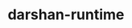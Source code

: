 ---
title: "darshan-runtime"
layout: cache
categories: [package, develop]
meta: {"versions": ["3.4.5", "3.4.6"], "compilers": ["gcc@=11.1.0", "gcc@=11.4.0", "gcc@=9.4.0", "oneapi@=2024.2.1"], "oss": ["ubuntu20.04", "ubuntu22.04"], "platforms": ["linux"], "targets": ["neoverse_v1", "neoverse_v2", "ppc64le", "x86_64_v3"], "stacks": ["data-vis-sdk", "e4s", "e4s-neoverse-v2", "e4s-neoverse_v1", "e4s-oneapi", "e4s-power", "root"], "num_specs": 56, "num_specs_by_stack": {"root": 56, "e4s-power": 6, "data-vis-sdk": 10, "e4s-neoverse_v1": 12, "e4s-neoverse-v2": 6, "e4s": 12, "e4s-oneapi": 10}}
spec_details: [{"hash": "4vmnov4nzgdnxpnuwa7ivsdjmwwynt2y", "compiler": "gcc@=9.4.0", "versions": ["3.4.5"], "os": "ubuntu20.04", "platform": "linux", "target": "ppc64le", "variants": ["~apmpi", "~apmpi_sync", "~apxc", "build_system=autotools", "~group_readable_logs", "~hdf5", "log_path=none", "~lustre", "~mmap_logs", "+mpi", "~parallel-netcdf", "scheduler=NONE"], "stacks": ["root", "e4s-power"], "size": "-", "tarball": "https://binaries.spack.io/develop/build_cache/linux-ubuntu20.04-ppc64le/gcc-9.4.0/darshan-runtime-3.4.5/linux-ubuntu20.04-ppc64le-gcc-9.4.0-darshan-runtime-3.4.5-4vmnov4nzgdnxpnuwa7ivsdjmwwynt2y.spack"}, {"hash": "6hi7yevfjklh734plwhyt737osaghg2x", "compiler": "gcc@=9.4.0", "versions": ["3.4.5"], "os": "ubuntu20.04", "platform": "linux", "target": "ppc64le", "variants": ["~apmpi", "~apmpi_sync", "~apxc", "build_system=autotools", "~group_readable_logs", "~hdf5", "log_path=none", "~lustre", "~mmap_logs", "+mpi", "~parallel-netcdf", "scheduler=NONE"], "stacks": ["root", "e4s-power"], "size": "-", "tarball": "https://binaries.spack.io/develop/build_cache/linux-ubuntu20.04-ppc64le/gcc-9.4.0/darshan-runtime-3.4.5/linux-ubuntu20.04-ppc64le-gcc-9.4.0-darshan-runtime-3.4.5-6hi7yevfjklh734plwhyt737osaghg2x.spack"}, {"hash": "ca6vqtynhn772bmzud7arvltbqdpsnfn", "compiler": "gcc@=9.4.0", "versions": ["3.4.6"], "os": "ubuntu20.04", "platform": "linux", "target": "ppc64le", "variants": ["~apmpi", "~apmpi_sync", "~apxc", "build_system=autotools", "~group_readable_logs", "~hdf5", "log_path=none", "~lustre", "~mmap_logs", "+mpi", "~parallel-netcdf", "scheduler=NONE"], "stacks": ["root", "e4s-power"], "size": "-", "tarball": "https://binaries.spack.io/develop/build_cache/linux-ubuntu20.04-ppc64le/gcc-9.4.0/darshan-runtime-3.4.6/linux-ubuntu20.04-ppc64le-gcc-9.4.0-darshan-runtime-3.4.6-ca6vqtynhn772bmzud7arvltbqdpsnfn.spack"}, {"hash": "d64dpdycc2sq7anvaulxtyfgdvk67dic", "compiler": "gcc@=9.4.0", "versions": ["3.4.6"], "os": "ubuntu20.04", "platform": "linux", "target": "ppc64le", "variants": ["~apmpi", "~apmpi_sync", "~apxc", "build_system=autotools", "~group_readable_logs", "~hdf5", "log_path=none", "~lustre", "~mmap_logs", "+mpi", "~parallel-netcdf", "scheduler=NONE"], "stacks": ["root", "e4s-power"], "size": "-", "tarball": "https://binaries.spack.io/develop/build_cache/linux-ubuntu20.04-ppc64le/gcc-9.4.0/darshan-runtime-3.4.6/linux-ubuntu20.04-ppc64le-gcc-9.4.0-darshan-runtime-3.4.6-d64dpdycc2sq7anvaulxtyfgdvk67dic.spack"}, {"hash": "okenlodujptpj6da5b6r3bzi43owncrv", "compiler": "gcc@=9.4.0", "versions": ["3.4.6"], "os": "ubuntu20.04", "platform": "linux", "target": "ppc64le", "variants": ["~apmpi", "~apmpi_sync", "~apxc", "build_system=autotools", "~group_readable_logs", "~hdf5", "log_path=none", "~lustre", "~mmap_logs", "+mpi", "~parallel-netcdf", "scheduler=NONE"], "stacks": ["root", "e4s-power"], "size": "-", "tarball": "https://binaries.spack.io/develop/build_cache/linux-ubuntu20.04-ppc64le/gcc-9.4.0/darshan-runtime-3.4.6/linux-ubuntu20.04-ppc64le-gcc-9.4.0-darshan-runtime-3.4.6-okenlodujptpj6da5b6r3bzi43owncrv.spack"}, {"hash": "ze4vmqvkl4cclak2t6yoey222mt7t5mt", "compiler": "gcc@=9.4.0", "versions": ["3.4.6"], "os": "ubuntu20.04", "platform": "linux", "target": "ppc64le", "variants": ["~apmpi", "~apmpi_sync", "~apxc", "build_system=autotools", "~group_readable_logs", "~hdf5", "log_path=none", "~lustre", "~mmap_logs", "+mpi", "~parallel-netcdf", "scheduler=NONE"], "stacks": ["root", "e4s-power"], "size": "-", "tarball": "https://binaries.spack.io/develop/build_cache/linux-ubuntu20.04-ppc64le/gcc-9.4.0/darshan-runtime-3.4.6/linux-ubuntu20.04-ppc64le-gcc-9.4.0-darshan-runtime-3.4.6-ze4vmqvkl4cclak2t6yoey222mt7t5mt.spack"}, {"hash": "5rwwapyha5dqbrkqbo3rmhflxb6nqua2", "compiler": "gcc@=11.1.0", "versions": ["3.4.5"], "os": "ubuntu20.04", "platform": "linux", "target": "x86_64_v3", "variants": ["~apmpi", "~apmpi_sync", "~apxc", "build_system=autotools", "~group_readable_logs", "~hdf5", "log_path=none", "~lustre", "~mmap_logs", "+mpi", "~parallel-netcdf", "scheduler=NONE"], "stacks": ["root", "data-vis-sdk"], "size": "-", "tarball": "https://binaries.spack.io/develop/build_cache/linux-ubuntu20.04-x86_64_v3/gcc-11.1.0/darshan-runtime-3.4.5/linux-ubuntu20.04-x86_64_v3-gcc-11.1.0-darshan-runtime-3.4.5-5rwwapyha5dqbrkqbo3rmhflxb6nqua2.spack"}, {"hash": "6xs224pmjqamff2rxb5fnnhj6hwm2d24", "compiler": "gcc@=11.1.0", "versions": ["3.4.5"], "os": "ubuntu20.04", "platform": "linux", "target": "x86_64_v3", "variants": ["~apmpi", "~apmpi_sync", "~apxc", "build_system=autotools", "~group_readable_logs", "~hdf5", "log_path=none", "~lustre", "~mmap_logs", "+mpi", "~parallel-netcdf", "scheduler=NONE"], "stacks": ["root", "data-vis-sdk"], "size": "-", "tarball": "https://binaries.spack.io/develop/build_cache/linux-ubuntu20.04-x86_64_v3/gcc-11.1.0/darshan-runtime-3.4.5/linux-ubuntu20.04-x86_64_v3-gcc-11.1.0-darshan-runtime-3.4.5-6xs224pmjqamff2rxb5fnnhj6hwm2d24.spack"}, {"hash": "t5qmvorw67epmskopu3daz4tdhpchiqx", "compiler": "gcc@=11.1.0", "versions": ["3.4.5"], "os": "ubuntu20.04", "platform": "linux", "target": "x86_64_v3", "variants": ["~apmpi", "~apmpi_sync", "~apxc", "build_system=autotools", "~group_readable_logs", "~hdf5", "log_path=none", "~lustre", "~mmap_logs", "+mpi", "~parallel-netcdf", "scheduler=NONE"], "stacks": ["root", "data-vis-sdk"], "size": "-", "tarball": "https://binaries.spack.io/develop/build_cache/linux-ubuntu20.04-x86_64_v3/gcc-11.1.0/darshan-runtime-3.4.5/linux-ubuntu20.04-x86_64_v3-gcc-11.1.0-darshan-runtime-3.4.5-t5qmvorw67epmskopu3daz4tdhpchiqx.spack"}, {"hash": "tuqgxl4ieg2hq7fhoaxlv437z3wjsl4x", "compiler": "gcc@=11.1.0", "versions": ["3.4.5"], "os": "ubuntu20.04", "platform": "linux", "target": "x86_64_v3", "variants": ["~apmpi", "~apmpi_sync", "~apxc", "build_system=autotools", "~group_readable_logs", "~hdf5", "log_path=none", "~lustre", "~mmap_logs", "+mpi", "~parallel-netcdf", "scheduler=NONE"], "stacks": ["root", "data-vis-sdk"], "size": "-", "tarball": "https://binaries.spack.io/develop/build_cache/linux-ubuntu20.04-x86_64_v3/gcc-11.1.0/darshan-runtime-3.4.5/linux-ubuntu20.04-x86_64_v3-gcc-11.1.0-darshan-runtime-3.4.5-tuqgxl4ieg2hq7fhoaxlv437z3wjsl4x.spack"}, {"hash": "b6rncnbrfalcofnldctrrpf5322oxnll", "compiler": "gcc@=11.1.0", "versions": ["3.4.6"], "os": "ubuntu20.04", "platform": "linux", "target": "x86_64_v3", "variants": ["~apmpi", "~apmpi_sync", "~apxc", "build_system=autotools", "~group_readable_logs", "~hdf5", "log_path=none", "~lustre", "~mmap_logs", "+mpi", "~parallel-netcdf", "scheduler=NONE"], "stacks": ["root", "data-vis-sdk"], "size": "-", "tarball": "https://binaries.spack.io/develop/build_cache/linux-ubuntu20.04-x86_64_v3/gcc-11.1.0/darshan-runtime-3.4.6/linux-ubuntu20.04-x86_64_v3-gcc-11.1.0-darshan-runtime-3.4.6-b6rncnbrfalcofnldctrrpf5322oxnll.spack"}, {"hash": "egnrbhxf5ou3iuhy3gj4sjra4akhh6h2", "compiler": "gcc@=11.1.0", "versions": ["3.4.6"], "os": "ubuntu20.04", "platform": "linux", "target": "x86_64_v3", "variants": ["~apmpi", "~apmpi_sync", "~apxc", "build_system=autotools", "~group_readable_logs", "~hdf5", "log_path=none", "~lustre", "~mmap_logs", "+mpi", "~parallel-netcdf", "scheduler=NONE"], "stacks": ["root", "data-vis-sdk"], "size": "-", "tarball": "https://binaries.spack.io/develop/build_cache/linux-ubuntu20.04-x86_64_v3/gcc-11.1.0/darshan-runtime-3.4.6/linux-ubuntu20.04-x86_64_v3-gcc-11.1.0-darshan-runtime-3.4.6-egnrbhxf5ou3iuhy3gj4sjra4akhh6h2.spack"}, {"hash": "eym2khwlnt6nm6vgmnxay33vmrwm37cq", "compiler": "gcc@=11.1.0", "versions": ["3.4.6"], "os": "ubuntu20.04", "platform": "linux", "target": "x86_64_v3", "variants": ["~apmpi", "~apmpi_sync", "~apxc", "build_system=autotools", "~group_readable_logs", "~hdf5", "log_path=none", "~lustre", "~mmap_logs", "+mpi", "~parallel-netcdf", "scheduler=NONE"], "stacks": ["root", "data-vis-sdk"], "size": "-", "tarball": "https://binaries.spack.io/develop/build_cache/linux-ubuntu20.04-x86_64_v3/gcc-11.1.0/darshan-runtime-3.4.6/linux-ubuntu20.04-x86_64_v3-gcc-11.1.0-darshan-runtime-3.4.6-eym2khwlnt6nm6vgmnxay33vmrwm37cq.spack"}, {"hash": "ntcm6ihjwh2ccqeps2ccstxkslbhkau6", "compiler": "gcc@=11.1.0", "versions": ["3.4.6"], "os": "ubuntu20.04", "platform": "linux", "target": "x86_64_v3", "variants": ["~apmpi", "~apmpi_sync", "~apxc", "build_system=autotools", "~group_readable_logs", "~hdf5", "log_path=none", "~lustre", "~mmap_logs", "+mpi", "~parallel-netcdf", "scheduler=NONE"], "stacks": ["root", "data-vis-sdk"], "size": "-", "tarball": "https://binaries.spack.io/develop/build_cache/linux-ubuntu20.04-x86_64_v3/gcc-11.1.0/darshan-runtime-3.4.6/linux-ubuntu20.04-x86_64_v3-gcc-11.1.0-darshan-runtime-3.4.6-ntcm6ihjwh2ccqeps2ccstxkslbhkau6.spack"}, {"hash": "sizoucomho6mj7y376llq26e5c5ip7ye", "compiler": "gcc@=11.1.0", "versions": ["3.4.6"], "os": "ubuntu20.04", "platform": "linux", "target": "x86_64_v3", "variants": ["~apmpi", "~apmpi_sync", "~apxc", "build_system=autotools", "~group_readable_logs", "~hdf5", "log_path=none", "~lustre", "~mmap_logs", "+mpi", "~parallel-netcdf", "scheduler=NONE"], "stacks": ["root", "data-vis-sdk"], "size": "-", "tarball": "https://binaries.spack.io/develop/build_cache/linux-ubuntu20.04-x86_64_v3/gcc-11.1.0/darshan-runtime-3.4.6/linux-ubuntu20.04-x86_64_v3-gcc-11.1.0-darshan-runtime-3.4.6-sizoucomho6mj7y376llq26e5c5ip7ye.spack"}, {"hash": "vjrtrjpmji3so75eik4m366vu2a3qjrn", "compiler": "gcc@=11.1.0", "versions": ["3.4.6"], "os": "ubuntu20.04", "platform": "linux", "target": "x86_64_v3", "variants": ["~apmpi", "~apmpi_sync", "~apxc", "build_system=autotools", "~group_readable_logs", "~hdf5", "log_path=none", "~lustre", "~mmap_logs", "+mpi", "~parallel-netcdf", "scheduler=NONE"], "stacks": ["root", "data-vis-sdk"], "size": "-", "tarball": "https://binaries.spack.io/develop/build_cache/linux-ubuntu20.04-x86_64_v3/gcc-11.1.0/darshan-runtime-3.4.6/linux-ubuntu20.04-x86_64_v3-gcc-11.1.0-darshan-runtime-3.4.6-vjrtrjpmji3so75eik4m366vu2a3qjrn.spack"}, {"hash": "6wkc3veqe7pmgmr45iqoag3mnkwdl35c", "compiler": "gcc@=11.4.0", "versions": ["3.4.5"], "os": "ubuntu22.04", "platform": "linux", "target": "neoverse_v1", "variants": ["~apmpi", "~apmpi_sync", "~apxc", "build_system=autotools", "~group_readable_logs", "~hdf5", "log_path=none", "~lustre", "~mmap_logs", "+mpi", "~parallel-netcdf", "scheduler=NONE"], "stacks": ["e4s-neoverse_v1", "root"], "size": "-", "tarball": "https://binaries.spack.io/develop/build_cache/linux-ubuntu22.04-neoverse_v1/gcc-11.4.0/darshan-runtime-3.4.5/linux-ubuntu22.04-neoverse_v1-gcc-11.4.0-darshan-runtime-3.4.5-6wkc3veqe7pmgmr45iqoag3mnkwdl35c.spack"}, {"hash": "ida3xikxxbh33qj5yohqisj3h7kru5w7", "compiler": "gcc@=11.4.0", "versions": ["3.4.5"], "os": "ubuntu22.04", "platform": "linux", "target": "neoverse_v1", "variants": ["~apmpi", "~apmpi_sync", "~apxc", "build_system=autotools", "~group_readable_logs", "~hdf5", "log_path=none", "~lustre", "~mmap_logs", "+mpi", "~parallel-netcdf", "scheduler=NONE"], "stacks": ["e4s-neoverse_v1", "root"], "size": "-", "tarball": "https://binaries.spack.io/develop/build_cache/linux-ubuntu22.04-neoverse_v1/gcc-11.4.0/darshan-runtime-3.4.5/linux-ubuntu22.04-neoverse_v1-gcc-11.4.0-darshan-runtime-3.4.5-ida3xikxxbh33qj5yohqisj3h7kru5w7.spack"}, {"hash": "mzsakcki75mmnmd57qbwkylccgqxcrwe", "compiler": "gcc@=11.4.0", "versions": ["3.4.5"], "os": "ubuntu22.04", "platform": "linux", "target": "neoverse_v1", "variants": ["~apmpi", "~apmpi_sync", "~apxc", "build_system=autotools", "~group_readable_logs", "~hdf5", "log_path=none", "~lustre", "~mmap_logs", "+mpi", "~parallel-netcdf", "scheduler=NONE"], "stacks": ["e4s-neoverse_v1", "root"], "size": "-", "tarball": "https://binaries.spack.io/develop/build_cache/linux-ubuntu22.04-neoverse_v1/gcc-11.4.0/darshan-runtime-3.4.5/linux-ubuntu22.04-neoverse_v1-gcc-11.4.0-darshan-runtime-3.4.5-mzsakcki75mmnmd57qbwkylccgqxcrwe.spack"}, {"hash": "pa757pmskf2trcjyts6hoahi4c4qenr3", "compiler": "gcc@=11.4.0", "versions": ["3.4.5"], "os": "ubuntu22.04", "platform": "linux", "target": "neoverse_v1", "variants": ["~apmpi", "~apmpi_sync", "~apxc", "build_system=autotools", "~group_readable_logs", "~hdf5", "log_path=none", "~lustre", "~mmap_logs", "+mpi", "~parallel-netcdf", "scheduler=NONE"], "stacks": ["e4s-neoverse_v1", "root"], "size": "-", "tarball": "https://binaries.spack.io/develop/build_cache/linux-ubuntu22.04-neoverse_v1/gcc-11.4.0/darshan-runtime-3.4.5/linux-ubuntu22.04-neoverse_v1-gcc-11.4.0-darshan-runtime-3.4.5-pa757pmskf2trcjyts6hoahi4c4qenr3.spack"}, {"hash": "ashwqmyrusifdokq4emrxc575w6k2joc", "compiler": "gcc@=11.4.0", "versions": ["3.4.6"], "os": "ubuntu22.04", "platform": "linux", "target": "neoverse_v1", "variants": ["~apmpi", "~apmpi_sync", "~apxc", "build_system=autotools", "~group_readable_logs", "~hdf5", "log_path=none", "~lustre", "~mmap_logs", "+mpi", "~parallel-netcdf", "scheduler=NONE"], "stacks": ["e4s-neoverse_v1", "root"], "size": "-", "tarball": "https://binaries.spack.io/develop/build_cache/linux-ubuntu22.04-neoverse_v1/gcc-11.4.0/darshan-runtime-3.4.6/linux-ubuntu22.04-neoverse_v1-gcc-11.4.0-darshan-runtime-3.4.6-ashwqmyrusifdokq4emrxc575w6k2joc.spack"}, {"hash": "etmbhihxvyd6x443tvsgpbxquzgx4hah", "compiler": "gcc@=11.4.0", "versions": ["3.4.6"], "os": "ubuntu22.04", "platform": "linux", "target": "neoverse_v1", "variants": ["~apmpi", "~apmpi_sync", "~apxc", "build_system=autotools", "~group_readable_logs", "~hdf5", "log_path=none", "~lustre", "~mmap_logs", "+mpi", "~parallel-netcdf", "scheduler=NONE"], "stacks": ["e4s-neoverse_v1", "root"], "size": "-", "tarball": "https://binaries.spack.io/develop/build_cache/linux-ubuntu22.04-neoverse_v1/gcc-11.4.0/darshan-runtime-3.4.6/linux-ubuntu22.04-neoverse_v1-gcc-11.4.0-darshan-runtime-3.4.6-etmbhihxvyd6x443tvsgpbxquzgx4hah.spack"}, {"hash": "hsm4a65v2h2rkad6wdqthbn3bnrieon5", "compiler": "gcc@=11.4.0", "versions": ["3.4.6"], "os": "ubuntu22.04", "platform": "linux", "target": "neoverse_v1", "variants": ["~apmpi", "~apmpi_sync", "~apxc", "build_system=autotools", "~group_readable_logs", "~hdf5", "log_path=none", "~lustre", "~mmap_logs", "+mpi", "~parallel-netcdf", "scheduler=NONE"], "stacks": ["e4s-neoverse_v1", "root"], "size": "-", "tarball": "https://binaries.spack.io/develop/build_cache/linux-ubuntu22.04-neoverse_v1/gcc-11.4.0/darshan-runtime-3.4.6/linux-ubuntu22.04-neoverse_v1-gcc-11.4.0-darshan-runtime-3.4.6-hsm4a65v2h2rkad6wdqthbn3bnrieon5.spack"}, {"hash": "npgn53erkojdyleeolpajv2uw3kaxlvl", "compiler": "gcc@=11.4.0", "versions": ["3.4.6"], "os": "ubuntu22.04", "platform": "linux", "target": "neoverse_v1", "variants": ["~apmpi", "~apmpi_sync", "~apxc", "build_system=autotools", "~group_readable_logs", "~hdf5", "log_path=none", "~lustre", "~mmap_logs", "+mpi", "~parallel-netcdf", "scheduler=NONE"], "stacks": ["e4s-neoverse_v1", "root"], "size": "-", "tarball": "https://binaries.spack.io/develop/build_cache/linux-ubuntu22.04-neoverse_v1/gcc-11.4.0/darshan-runtime-3.4.6/linux-ubuntu22.04-neoverse_v1-gcc-11.4.0-darshan-runtime-3.4.6-npgn53erkojdyleeolpajv2uw3kaxlvl.spack"}, {"hash": "o5ai4qiseob3xlsbowg5zk5nrnua5lqf", "compiler": "gcc@=11.4.0", "versions": ["3.4.6"], "os": "ubuntu22.04", "platform": "linux", "target": "neoverse_v1", "variants": ["~apmpi", "~apmpi_sync", "~apxc", "build_system=autotools", "~group_readable_logs", "~hdf5", "log_path=none", "~lustre", "~mmap_logs", "+mpi", "~parallel-netcdf", "scheduler=NONE"], "stacks": ["e4s-neoverse_v1", "root"], "size": "-", "tarball": "https://binaries.spack.io/develop/build_cache/linux-ubuntu22.04-neoverse_v1/gcc-11.4.0/darshan-runtime-3.4.6/linux-ubuntu22.04-neoverse_v1-gcc-11.4.0-darshan-runtime-3.4.6-o5ai4qiseob3xlsbowg5zk5nrnua5lqf.spack"}, {"hash": "ptdmlxdlt6odyfcng4fpxvucxqtfor3q", "compiler": "gcc@=11.4.0", "versions": ["3.4.6"], "os": "ubuntu22.04", "platform": "linux", "target": "neoverse_v1", "variants": ["~apmpi", "~apmpi_sync", "~apxc", "build_system=autotools", "~group_readable_logs", "~hdf5", "log_path=none", "~lustre", "~mmap_logs", "+mpi", "~parallel-netcdf", "scheduler=NONE"], "stacks": ["e4s-neoverse_v1", "root"], "size": "-", "tarball": "https://binaries.spack.io/develop/build_cache/linux-ubuntu22.04-neoverse_v1/gcc-11.4.0/darshan-runtime-3.4.6/linux-ubuntu22.04-neoverse_v1-gcc-11.4.0-darshan-runtime-3.4.6-ptdmlxdlt6odyfcng4fpxvucxqtfor3q.spack"}, {"hash": "sjidq3o4t3e3gp6542qtlebmfpaogkr2", "compiler": "gcc@=11.4.0", "versions": ["3.4.6"], "os": "ubuntu22.04", "platform": "linux", "target": "neoverse_v1", "variants": ["~apmpi", "~apmpi_sync", "~apxc", "build_system=autotools", "~group_readable_logs", "~hdf5", "log_path=none", "~lustre", "~mmap_logs", "+mpi", "~parallel-netcdf", "scheduler=NONE"], "stacks": ["e4s-neoverse_v1", "root"], "size": "-", "tarball": "https://binaries.spack.io/develop/build_cache/linux-ubuntu22.04-neoverse_v1/gcc-11.4.0/darshan-runtime-3.4.6/linux-ubuntu22.04-neoverse_v1-gcc-11.4.0-darshan-runtime-3.4.6-sjidq3o4t3e3gp6542qtlebmfpaogkr2.spack"}, {"hash": "tpnamkzygi7e7auhskuuxx77hh4b4656", "compiler": "gcc@=11.4.0", "versions": ["3.4.6"], "os": "ubuntu22.04", "platform": "linux", "target": "neoverse_v1", "variants": ["~apmpi", "~apmpi_sync", "~apxc", "build_system=autotools", "~group_readable_logs", "~hdf5", "log_path=none", "~lustre", "~mmap_logs", "+mpi", "~parallel-netcdf", "scheduler=NONE"], "stacks": ["e4s-neoverse_v1", "root"], "size": "-", "tarball": "https://binaries.spack.io/develop/build_cache/linux-ubuntu22.04-neoverse_v1/gcc-11.4.0/darshan-runtime-3.4.6/linux-ubuntu22.04-neoverse_v1-gcc-11.4.0-darshan-runtime-3.4.6-tpnamkzygi7e7auhskuuxx77hh4b4656.spack"}, {"hash": "5ke7b7i3tqgn4xycdz452r4id3c4somr", "compiler": "gcc@=11.4.0", "versions": ["3.4.5"], "os": "ubuntu22.04", "platform": "linux", "target": "neoverse_v2", "variants": ["~apmpi", "~apmpi_sync", "~apxc", "build_system=autotools", "~group_readable_logs", "~hdf5", "log_path=none", "~lustre", "~mmap_logs", "+mpi", "~parallel-netcdf", "scheduler=NONE"], "stacks": ["e4s-neoverse-v2", "root"], "size": "-", "tarball": "https://binaries.spack.io/develop/build_cache/linux-ubuntu22.04-neoverse_v2/gcc-11.4.0/darshan-runtime-3.4.5/linux-ubuntu22.04-neoverse_v2-gcc-11.4.0-darshan-runtime-3.4.5-5ke7b7i3tqgn4xycdz452r4id3c4somr.spack"}, {"hash": "xiyumkijvaeibx6wseikhb5w76djvcxj", "compiler": "gcc@=11.4.0", "versions": ["3.4.5"], "os": "ubuntu22.04", "platform": "linux", "target": "neoverse_v2", "variants": ["~apmpi", "~apmpi_sync", "~apxc", "build_system=autotools", "~group_readable_logs", "~hdf5", "log_path=none", "~lustre", "~mmap_logs", "+mpi", "~parallel-netcdf", "scheduler=NONE"], "stacks": ["e4s-neoverse-v2", "root"], "size": "-", "tarball": "https://binaries.spack.io/develop/build_cache/linux-ubuntu22.04-neoverse_v2/gcc-11.4.0/darshan-runtime-3.4.5/linux-ubuntu22.04-neoverse_v2-gcc-11.4.0-darshan-runtime-3.4.5-xiyumkijvaeibx6wseikhb5w76djvcxj.spack"}, {"hash": "mjtgxuoijrxlbcdy5jq477w5o4mr4zx2", "compiler": "gcc@=11.4.0", "versions": ["3.4.6"], "os": "ubuntu22.04", "platform": "linux", "target": "neoverse_v2", "variants": ["~apmpi", "~apmpi_sync", "~apxc", "build_system=autotools", "~group_readable_logs", "~hdf5", "log_path=none", "~lustre", "~mmap_logs", "+mpi", "~parallel-netcdf", "scheduler=NONE"], "stacks": ["e4s-neoverse-v2", "root"], "size": "-", "tarball": "https://binaries.spack.io/develop/build_cache/linux-ubuntu22.04-neoverse_v2/gcc-11.4.0/darshan-runtime-3.4.6/linux-ubuntu22.04-neoverse_v2-gcc-11.4.0-darshan-runtime-3.4.6-mjtgxuoijrxlbcdy5jq477w5o4mr4zx2.spack"}, {"hash": "nofch727bd2f2xs4ktrsatvtqv64bhu4", "compiler": "gcc@=11.4.0", "versions": ["3.4.6"], "os": "ubuntu22.04", "platform": "linux", "target": "neoverse_v2", "variants": ["~apmpi", "~apmpi_sync", "~apxc", "build_system=autotools", "~group_readable_logs", "~hdf5", "log_path=none", "~lustre", "~mmap_logs", "+mpi", "~parallel-netcdf", "scheduler=NONE"], "stacks": ["e4s-neoverse-v2", "root"], "size": "-", "tarball": "https://binaries.spack.io/develop/build_cache/linux-ubuntu22.04-neoverse_v2/gcc-11.4.0/darshan-runtime-3.4.6/linux-ubuntu22.04-neoverse_v2-gcc-11.4.0-darshan-runtime-3.4.6-nofch727bd2f2xs4ktrsatvtqv64bhu4.spack"}, {"hash": "pgcdnn7fl4mwpefgnmgvd2ddaaxgbmhg", "compiler": "gcc@=11.4.0", "versions": ["3.4.6"], "os": "ubuntu22.04", "platform": "linux", "target": "neoverse_v2", "variants": ["~apmpi", "~apmpi_sync", "~apxc", "build_system=autotools", "~group_readable_logs", "~hdf5", "log_path=none", "~lustre", "~mmap_logs", "+mpi", "~parallel-netcdf", "scheduler=NONE"], "stacks": ["e4s-neoverse-v2", "root"], "size": "-", "tarball": "https://binaries.spack.io/develop/build_cache/linux-ubuntu22.04-neoverse_v2/gcc-11.4.0/darshan-runtime-3.4.6/linux-ubuntu22.04-neoverse_v2-gcc-11.4.0-darshan-runtime-3.4.6-pgcdnn7fl4mwpefgnmgvd2ddaaxgbmhg.spack"}, {"hash": "re7y6ngwjeqrb5ekdgupcdggq3q7ckbk", "compiler": "gcc@=11.4.0", "versions": ["3.4.6"], "os": "ubuntu22.04", "platform": "linux", "target": "neoverse_v2", "variants": ["~apmpi", "~apmpi_sync", "~apxc", "build_system=autotools", "~group_readable_logs", "~hdf5", "log_path=none", "~lustre", "~mmap_logs", "+mpi", "~parallel-netcdf", "scheduler=NONE"], "stacks": ["e4s-neoverse-v2", "root"], "size": "-", "tarball": "https://binaries.spack.io/develop/build_cache/linux-ubuntu22.04-neoverse_v2/gcc-11.4.0/darshan-runtime-3.4.6/linux-ubuntu22.04-neoverse_v2-gcc-11.4.0-darshan-runtime-3.4.6-re7y6ngwjeqrb5ekdgupcdggq3q7ckbk.spack"}, {"hash": "7east6w5yb437wqiliy3iikc64e4cmmp", "compiler": "gcc@=11.4.0", "versions": ["3.4.5"], "os": "ubuntu22.04", "platform": "linux", "target": "x86_64_v3", "variants": ["~apmpi", "~apmpi_sync", "~apxc", "build_system=autotools", "~group_readable_logs", "~hdf5", "log_path=none", "~lustre", "~mmap_logs", "+mpi", "~parallel-netcdf", "scheduler=NONE"], "stacks": ["e4s", "root"], "size": "-", "tarball": "https://binaries.spack.io/develop/build_cache/linux-ubuntu22.04-x86_64_v3/gcc-11.4.0/darshan-runtime-3.4.5/linux-ubuntu22.04-x86_64_v3-gcc-11.4.0-darshan-runtime-3.4.5-7east6w5yb437wqiliy3iikc64e4cmmp.spack"}, {"hash": "aa2dpxql6otfzx3krl74mxyry7tavl2s", "compiler": "gcc@=11.4.0", "versions": ["3.4.5"], "os": "ubuntu22.04", "platform": "linux", "target": "x86_64_v3", "variants": ["~apmpi", "~apmpi_sync", "~apxc", "build_system=autotools", "~group_readable_logs", "~hdf5", "log_path=none", "~lustre", "~mmap_logs", "+mpi", "~parallel-netcdf", "scheduler=NONE"], "stacks": ["e4s", "root"], "size": "-", "tarball": "https://binaries.spack.io/develop/build_cache/linux-ubuntu22.04-x86_64_v3/gcc-11.4.0/darshan-runtime-3.4.5/linux-ubuntu22.04-x86_64_v3-gcc-11.4.0-darshan-runtime-3.4.5-aa2dpxql6otfzx3krl74mxyry7tavl2s.spack"}, {"hash": "btnkcywtraxwrp3yqiaivrkrbxhdobxa", "compiler": "gcc@=11.4.0", "versions": ["3.4.5"], "os": "ubuntu22.04", "platform": "linux", "target": "x86_64_v3", "variants": ["~apmpi", "~apmpi_sync", "~apxc", "build_system=autotools", "~group_readable_logs", "~hdf5", "log_path=none", "~lustre", "~mmap_logs", "+mpi", "~parallel-netcdf", "scheduler=NONE"], "stacks": ["e4s", "root"], "size": "-", "tarball": "https://binaries.spack.io/develop/build_cache/linux-ubuntu22.04-x86_64_v3/gcc-11.4.0/darshan-runtime-3.4.5/linux-ubuntu22.04-x86_64_v3-gcc-11.4.0-darshan-runtime-3.4.5-btnkcywtraxwrp3yqiaivrkrbxhdobxa.spack"}, {"hash": "ucglkhlvcsbtz2cltrkmnxel3qwbamfs", "compiler": "gcc@=11.4.0", "versions": ["3.4.5"], "os": "ubuntu22.04", "platform": "linux", "target": "x86_64_v3", "variants": ["~apmpi", "~apmpi_sync", "~apxc", "build_system=autotools", "~group_readable_logs", "~hdf5", "log_path=none", "~lustre", "~mmap_logs", "+mpi", "~parallel-netcdf", "scheduler=NONE"], "stacks": ["e4s", "root"], "size": "-", "tarball": "https://binaries.spack.io/develop/build_cache/linux-ubuntu22.04-x86_64_v3/gcc-11.4.0/darshan-runtime-3.4.5/linux-ubuntu22.04-x86_64_v3-gcc-11.4.0-darshan-runtime-3.4.5-ucglkhlvcsbtz2cltrkmnxel3qwbamfs.spack"}, {"hash": "g6fzdhuapwy7yhgxwzm2w4k7qnc74tzd", "compiler": "gcc@=11.4.0", "versions": ["3.4.6"], "os": "ubuntu22.04", "platform": "linux", "target": "x86_64_v3", "variants": ["~apmpi", "~apmpi_sync", "~apxc", "build_system=autotools", "~group_readable_logs", "~hdf5", "log_path=none", "~lustre", "~mmap_logs", "+mpi", "~parallel-netcdf", "scheduler=NONE"], "stacks": ["e4s", "root"], "size": "-", "tarball": "https://binaries.spack.io/develop/build_cache/linux-ubuntu22.04-x86_64_v3/gcc-11.4.0/darshan-runtime-3.4.6/linux-ubuntu22.04-x86_64_v3-gcc-11.4.0-darshan-runtime-3.4.6-g6fzdhuapwy7yhgxwzm2w4k7qnc74tzd.spack"}, {"hash": "gfs5fiihe6astdvjqrrqdbjq4o42d3ct", "compiler": "gcc@=11.4.0", "versions": ["3.4.6"], "os": "ubuntu22.04", "platform": "linux", "target": "x86_64_v3", "variants": ["~apmpi", "~apmpi_sync", "~apxc", "build_system=autotools", "~group_readable_logs", "~hdf5", "log_path=none", "~lustre", "~mmap_logs", "+mpi", "~parallel-netcdf", "scheduler=NONE"], "stacks": ["e4s", "root"], "size": "-", "tarball": "https://binaries.spack.io/develop/build_cache/linux-ubuntu22.04-x86_64_v3/gcc-11.4.0/darshan-runtime-3.4.6/linux-ubuntu22.04-x86_64_v3-gcc-11.4.0-darshan-runtime-3.4.6-gfs5fiihe6astdvjqrrqdbjq4o42d3ct.spack"}, {"hash": "jjjaa5df4pbg7dqn6g4qmsbqhs7oomtq", "compiler": "gcc@=11.4.0", "versions": ["3.4.6"], "os": "ubuntu22.04", "platform": "linux", "target": "x86_64_v3", "variants": ["~apmpi", "~apmpi_sync", "~apxc", "build_system=autotools", "~group_readable_logs", "~hdf5", "log_path=none", "~lustre", "~mmap_logs", "+mpi", "~parallel-netcdf", "scheduler=NONE"], "stacks": ["e4s", "root"], "size": "-", "tarball": "https://binaries.spack.io/develop/build_cache/linux-ubuntu22.04-x86_64_v3/gcc-11.4.0/darshan-runtime-3.4.6/linux-ubuntu22.04-x86_64_v3-gcc-11.4.0-darshan-runtime-3.4.6-jjjaa5df4pbg7dqn6g4qmsbqhs7oomtq.spack"}, {"hash": "le6e5l4fm5wemylvbncy3hhtzgkolf7h", "compiler": "gcc@=11.4.0", "versions": ["3.4.6"], "os": "ubuntu22.04", "platform": "linux", "target": "x86_64_v3", "variants": ["~apmpi", "~apmpi_sync", "~apxc", "build_system=autotools", "~group_readable_logs", "~hdf5", "log_path=none", "~lustre", "~mmap_logs", "+mpi", "~parallel-netcdf", "scheduler=NONE"], "stacks": ["e4s", "root"], "size": "-", "tarball": "https://binaries.spack.io/develop/build_cache/linux-ubuntu22.04-x86_64_v3/gcc-11.4.0/darshan-runtime-3.4.6/linux-ubuntu22.04-x86_64_v3-gcc-11.4.0-darshan-runtime-3.4.6-le6e5l4fm5wemylvbncy3hhtzgkolf7h.spack"}, {"hash": "mz4nloa5562hdaehdbr2hw5enl6ccpx7", "compiler": "gcc@=11.4.0", "versions": ["3.4.6"], "os": "ubuntu22.04", "platform": "linux", "target": "x86_64_v3", "variants": ["~apmpi", "~apmpi_sync", "~apxc", "build_system=autotools", "~group_readable_logs", "~hdf5", "log_path=none", "~lustre", "~mmap_logs", "+mpi", "~parallel-netcdf", "scheduler=NONE"], "stacks": ["e4s", "root"], "size": "-", "tarball": "https://binaries.spack.io/develop/build_cache/linux-ubuntu22.04-x86_64_v3/gcc-11.4.0/darshan-runtime-3.4.6/linux-ubuntu22.04-x86_64_v3-gcc-11.4.0-darshan-runtime-3.4.6-mz4nloa5562hdaehdbr2hw5enl6ccpx7.spack"}, {"hash": "nryl6dc5tdxfu4s2dvch7j3lnr4pzxv5", "compiler": "gcc@=11.4.0", "versions": ["3.4.6"], "os": "ubuntu22.04", "platform": "linux", "target": "x86_64_v3", "variants": ["~apmpi", "~apmpi_sync", "~apxc", "build_system=autotools", "~group_readable_logs", "~hdf5", "log_path=none", "~lustre", "~mmap_logs", "+mpi", "~parallel-netcdf", "scheduler=NONE"], "stacks": ["e4s", "root"], "size": "-", "tarball": "https://binaries.spack.io/develop/build_cache/linux-ubuntu22.04-x86_64_v3/gcc-11.4.0/darshan-runtime-3.4.6/linux-ubuntu22.04-x86_64_v3-gcc-11.4.0-darshan-runtime-3.4.6-nryl6dc5tdxfu4s2dvch7j3lnr4pzxv5.spack"}, {"hash": "ntkijdueqizrzsz523pxfkfgbkyxuria", "compiler": "gcc@=11.4.0", "versions": ["3.4.6"], "os": "ubuntu22.04", "platform": "linux", "target": "x86_64_v3", "variants": ["~apmpi", "~apmpi_sync", "~apxc", "build_system=autotools", "~group_readable_logs", "~hdf5", "log_path=none", "~lustre", "~mmap_logs", "+mpi", "~parallel-netcdf", "scheduler=NONE"], "stacks": ["e4s", "root"], "size": "-", "tarball": "https://binaries.spack.io/develop/build_cache/linux-ubuntu22.04-x86_64_v3/gcc-11.4.0/darshan-runtime-3.4.6/linux-ubuntu22.04-x86_64_v3-gcc-11.4.0-darshan-runtime-3.4.6-ntkijdueqizrzsz523pxfkfgbkyxuria.spack"}, {"hash": "yaedxpeyqk32vse33d5amgduw5tyzekq", "compiler": "gcc@=11.4.0", "versions": ["3.4.6"], "os": "ubuntu22.04", "platform": "linux", "target": "x86_64_v3", "variants": ["~apmpi", "~apmpi_sync", "~apxc", "build_system=autotools", "~group_readable_logs", "~hdf5", "log_path=none", "~lustre", "~mmap_logs", "+mpi", "~parallel-netcdf", "scheduler=NONE"], "stacks": ["e4s", "root"], "size": "-", "tarball": "https://binaries.spack.io/develop/build_cache/linux-ubuntu22.04-x86_64_v3/gcc-11.4.0/darshan-runtime-3.4.6/linux-ubuntu22.04-x86_64_v3-gcc-11.4.0-darshan-runtime-3.4.6-yaedxpeyqk32vse33d5amgduw5tyzekq.spack"}, {"hash": "7w222rv57cgqe7vyx6jk6cjtpjajbf5n", "compiler": "oneapi@=2024.2.1", "versions": ["3.4.5"], "os": "ubuntu22.04", "platform": "linux", "target": "x86_64_v3", "variants": ["~apmpi", "~apmpi_sync", "~apxc", "build_system=autotools", "~group_readable_logs", "~hdf5", "log_path=none", "~lustre", "~mmap_logs", "+mpi", "~parallel-netcdf", "scheduler=NONE"], "stacks": ["e4s-oneapi", "root"], "size": "-", "tarball": "https://binaries.spack.io/develop/build_cache/linux-ubuntu22.04-x86_64_v3/oneapi-2024.2.1/darshan-runtime-3.4.5/linux-ubuntu22.04-x86_64_v3-oneapi-2024.2.1-darshan-runtime-3.4.5-7w222rv57cgqe7vyx6jk6cjtpjajbf5n.spack"}, {"hash": "al4khmupex3xtm5nkgz3tme4jr5jwhqp", "compiler": "oneapi@=2024.2.1", "versions": ["3.4.5"], "os": "ubuntu22.04", "platform": "linux", "target": "x86_64_v3", "variants": ["~apmpi", "~apmpi_sync", "~apxc", "build_system=autotools", "~group_readable_logs", "~hdf5", "log_path=none", "~lustre", "~mmap_logs", "+mpi", "~parallel-netcdf", "scheduler=NONE"], "stacks": ["e4s-oneapi", "root"], "size": "-", "tarball": "https://binaries.spack.io/develop/build_cache/linux-ubuntu22.04-x86_64_v3/oneapi-2024.2.1/darshan-runtime-3.4.5/linux-ubuntu22.04-x86_64_v3-oneapi-2024.2.1-darshan-runtime-3.4.5-al4khmupex3xtm5nkgz3tme4jr5jwhqp.spack"}, {"hash": "kaocqwcuxfhpwmaqbzi3a6o7kojilyki", "compiler": "oneapi@=2024.2.1", "versions": ["3.4.5"], "os": "ubuntu22.04", "platform": "linux", "target": "x86_64_v3", "variants": ["~apmpi", "~apmpi_sync", "~apxc", "build_system=autotools", "~group_readable_logs", "~hdf5", "log_path=none", "~lustre", "~mmap_logs", "+mpi", "~parallel-netcdf", "scheduler=NONE"], "stacks": ["e4s-oneapi", "root"], "size": "-", "tarball": "https://binaries.spack.io/develop/build_cache/linux-ubuntu22.04-x86_64_v3/oneapi-2024.2.1/darshan-runtime-3.4.5/linux-ubuntu22.04-x86_64_v3-oneapi-2024.2.1-darshan-runtime-3.4.5-kaocqwcuxfhpwmaqbzi3a6o7kojilyki.spack"}, {"hash": "w2apt6wgbxd3bzkdqewre6o6cyad3g7b", "compiler": "oneapi@=2024.2.1", "versions": ["3.4.5"], "os": "ubuntu22.04", "platform": "linux", "target": "x86_64_v3", "variants": ["~apmpi", "~apmpi_sync", "~apxc", "build_system=autotools", "~group_readable_logs", "~hdf5", "log_path=none", "~lustre", "~mmap_logs", "+mpi", "~parallel-netcdf", "scheduler=NONE"], "stacks": ["e4s-oneapi", "root"], "size": "-", "tarball": "https://binaries.spack.io/develop/build_cache/linux-ubuntu22.04-x86_64_v3/oneapi-2024.2.1/darshan-runtime-3.4.5/linux-ubuntu22.04-x86_64_v3-oneapi-2024.2.1-darshan-runtime-3.4.5-w2apt6wgbxd3bzkdqewre6o6cyad3g7b.spack"}, {"hash": "2h4chixgp2wxg6aohegls3pgyehaooqv", "compiler": "oneapi@=2024.2.1", "versions": ["3.4.6"], "os": "ubuntu22.04", "platform": "linux", "target": "x86_64_v3", "variants": ["~apmpi", "~apmpi_sync", "~apxc", "build_system=autotools", "~group_readable_logs", "~hdf5", "log_path=none", "~lustre", "~mmap_logs", "+mpi", "~parallel-netcdf", "scheduler=NONE"], "stacks": ["e4s-oneapi", "root"], "size": "-", "tarball": "https://binaries.spack.io/develop/build_cache/linux-ubuntu22.04-x86_64_v3/oneapi-2024.2.1/darshan-runtime-3.4.6/linux-ubuntu22.04-x86_64_v3-oneapi-2024.2.1-darshan-runtime-3.4.6-2h4chixgp2wxg6aohegls3pgyehaooqv.spack"}, {"hash": "7hizlhts4svgt7rjdit6of46af2jfian", "compiler": "oneapi@=2024.2.1", "versions": ["3.4.6"], "os": "ubuntu22.04", "platform": "linux", "target": "x86_64_v3", "variants": ["~apmpi", "~apmpi_sync", "~apxc", "build_system=autotools", "~group_readable_logs", "~hdf5", "log_path=none", "~lustre", "~mmap_logs", "+mpi", "~parallel-netcdf", "scheduler=NONE"], "stacks": ["e4s-oneapi", "root"], "size": "-", "tarball": "https://binaries.spack.io/develop/build_cache/linux-ubuntu22.04-x86_64_v3/oneapi-2024.2.1/darshan-runtime-3.4.6/linux-ubuntu22.04-x86_64_v3-oneapi-2024.2.1-darshan-runtime-3.4.6-7hizlhts4svgt7rjdit6of46af2jfian.spack"}, {"hash": "cdazkwgqikiaeqbqs7cr67p5h7v4inxb", "compiler": "oneapi@=2024.2.1", "versions": ["3.4.6"], "os": "ubuntu22.04", "platform": "linux", "target": "x86_64_v3", "variants": ["~apmpi", "~apmpi_sync", "~apxc", "build_system=autotools", "~group_readable_logs", "~hdf5", "log_path=none", "~lustre", "~mmap_logs", "+mpi", "~parallel-netcdf", "scheduler=NONE"], "stacks": ["e4s-oneapi", "root"], "size": "-", "tarball": "https://binaries.spack.io/develop/build_cache/linux-ubuntu22.04-x86_64_v3/oneapi-2024.2.1/darshan-runtime-3.4.6/linux-ubuntu22.04-x86_64_v3-oneapi-2024.2.1-darshan-runtime-3.4.6-cdazkwgqikiaeqbqs7cr67p5h7v4inxb.spack"}, {"hash": "cwnv42cmh4u7wjhj5frb3ugagqaraon5", "compiler": "oneapi@=2024.2.1", "versions": ["3.4.6"], "os": "ubuntu22.04", "platform": "linux", "target": "x86_64_v3", "variants": ["~apmpi", "~apmpi_sync", "~apxc", "build_system=autotools", "~group_readable_logs", "~hdf5", "log_path=none", "~lustre", "~mmap_logs", "+mpi", "~parallel-netcdf", "scheduler=NONE"], "stacks": ["e4s-oneapi", "root"], "size": "-", "tarball": "https://binaries.spack.io/develop/build_cache/linux-ubuntu22.04-x86_64_v3/oneapi-2024.2.1/darshan-runtime-3.4.6/linux-ubuntu22.04-x86_64_v3-oneapi-2024.2.1-darshan-runtime-3.4.6-cwnv42cmh4u7wjhj5frb3ugagqaraon5.spack"}, {"hash": "octjzlnpo7jhq2qws52dzkkcj6cexrlq", "compiler": "oneapi@=2024.2.1", "versions": ["3.4.6"], "os": "ubuntu22.04", "platform": "linux", "target": "x86_64_v3", "variants": ["~apmpi", "~apmpi_sync", "~apxc", "build_system=autotools", "~group_readable_logs", "~hdf5", "log_path=none", "~lustre", "~mmap_logs", "+mpi", "~parallel-netcdf", "scheduler=NONE"], "stacks": ["e4s-oneapi", "root"], "size": "-", "tarball": "https://binaries.spack.io/develop/build_cache/linux-ubuntu22.04-x86_64_v3/oneapi-2024.2.1/darshan-runtime-3.4.6/linux-ubuntu22.04-x86_64_v3-oneapi-2024.2.1-darshan-runtime-3.4.6-octjzlnpo7jhq2qws52dzkkcj6cexrlq.spack"}, {"hash": "va7bohm5wb3sop363b273k67yksftw5d", "compiler": "oneapi@=2024.2.1", "versions": ["3.4.6"], "os": "ubuntu22.04", "platform": "linux", "target": "x86_64_v3", "variants": ["~apmpi", "~apmpi_sync", "~apxc", "build_system=autotools", "~group_readable_logs", "~hdf5", "log_path=none", "~lustre", "~mmap_logs", "+mpi", "~parallel-netcdf", "scheduler=NONE"], "stacks": ["e4s-oneapi", "root"], "size": "-", "tarball": "https://binaries.spack.io/develop/build_cache/linux-ubuntu22.04-x86_64_v3/oneapi-2024.2.1/darshan-runtime-3.4.6/linux-ubuntu22.04-x86_64_v3-oneapi-2024.2.1-darshan-runtime-3.4.6-va7bohm5wb3sop363b273k67yksftw5d.spack"}]
---